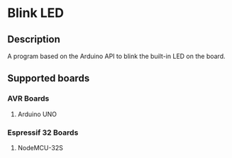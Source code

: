 # Blink LED
## Description
A program based on the Arduino API to blink the built-in LED on the board.

## Supported boards
### AVR Boards
1. Arduino UNO

### Espressif 32 Boards
1. NodeMCU-32S
